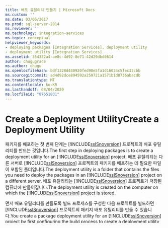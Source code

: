 ```yaml
---
title: 배포 유틸리티 만들기 | Microsoft Docs
ms.custom: ''
ms.date: 03/06/2017
ms.prod: sql-server-2014
ms.reviewer: ''
ms.technology: integration-services
ms.topic: conceptual
helpviewer_keywords:
- deploying packages [Integration Services], deployment utility
- deployment utility [Integration Services]
ms.assetid: 354322a4-ae8c-4d92-8e71-42d29dbd0614
author: chugugrace
ms.author: chugu
ms.openlocfilehash: bdf1328d440920fed98e5fa1d16024c5fec32cbb
ms.sourcegitcommit: ad4d92dce894592a259721a1571b1d8736abacdb
ms.translationtype: MT
ms.contentlocale: ko-KR
ms.lasthandoff: 08/04/2020
ms.locfileid: "87651831"
---
```

# <a name="create-a-deployment-utility"></a><span data-ttu-id="177ba-102">Create a Deployment Utility</span><span class="sxs-lookup"><span data-stu-id="177ba-102">Create a Deployment Utility</span></span>
  <span data-ttu-id="177ba-103">패키지를 배포하는 첫 번째 단계는 [!INCLUDE[ssISnoversion](../includes/ssisnoversion-md.md)] 프로젝트의 배포 유틸리티를 만드는 것입니다.</span><span class="sxs-lookup"><span data-stu-id="177ba-103">The first step in deploying packages is to create a deployment utility for an [!INCLUDE[ssISnoversion](../includes/ssisnoversion-md.md)] project.</span></span> <span data-ttu-id="177ba-104">배포 유틸리티는 다른 서버로 [!INCLUDE[ssISnoversion](../includes/ssisnoversion-md.md)] 프로젝트의 패키지를 배포하는 데 필요한 파일이 포함된 폴더입니다.</span><span class="sxs-lookup"><span data-stu-id="177ba-104">The deployment utility is a folder that contains the files you need to deploy the packages in an [!INCLUDE[ssISnoversion](../includes/ssisnoversion-md.md)] project on a different server.</span></span> <span data-ttu-id="177ba-105">배포 유틸리티는 [!INCLUDE[ssISnoversion](../includes/ssisnoversion-md.md)] 프로젝트가 저장된 컴퓨터에 만들어집니다.</span><span class="sxs-lookup"><span data-stu-id="177ba-105">The deployment utility is created on the computer on which the [!INCLUDE[ssISnoversion](../includes/ssisnoversion-md.md)] project is stored.</span></span>  
  
 <span data-ttu-id="177ba-106">먼저 배포 유틸리티를 만들도록 빌드 프로세스를 구성한 다음 프로젝트를 빌드하면 [!INCLUDE[ssISnoversion](../includes/ssisnoversion-md.md)] 프로젝트의 패키지 배포 유틸리티를 만들 수 있습니다.</span><span class="sxs-lookup"><span data-stu-id="177ba-106">You create a package deployment utility for an [!INCLUDE[ssISnoversion](../includes/ssisnoversion-md.md)] project by first configuring the build process to create a deployment utility, and then building the project.</span></span> <span data-ttu-id="177ba-107">프로젝트를 빌드할 때 프로젝트의 모든 패키지와 패키지 구성은 자동으로 포함됩니다.</span><span class="sxs-lookup"><span data-stu-id="177ba-107">When you build the project, all packages and package configurations in the project are automatically included.</span></span> <span data-ttu-id="177ba-108">추가 정보 파일 등의 추가 파일을 프로젝트와 함께 배포하려면 해당 파일을 **프로젝트의** 기타 [!INCLUDE[ssISnoversion](../includes/ssisnoversion-md.md)] 폴더에 저장하십시오.</span><span class="sxs-lookup"><span data-stu-id="177ba-108">To deploy additional files such as a Readme file with the project, place the files in the **Miscellaneous** folder of the [!INCLUDE[ssISnoversion](../includes/ssisnoversion-md.md)] project.</span></span> <span data-ttu-id="177ba-109">프로젝트가 빌드될 때 이러한 파일도 자동으로 포함됩니다.</span><span class="sxs-lookup"><span data-stu-id="177ba-109">When the project is built, these files are also automatically included.</span></span>  
  
 <span data-ttu-id="177ba-110">각 프로젝트 배포를 다르게 구성할 수 있습니다.</span><span class="sxs-lookup"><span data-stu-id="177ba-110">You can configure each project deployment differently.</span></span> <span data-ttu-id="177ba-111">프로젝트를 빌드하고 패키지 배포 유틸리티를 작성하기 전에 배포 유틸리티의 속성을 설정하여 프로젝트의 패키지를 배포하는 방법을 사용자 지정할 수 있습니다.</span><span class="sxs-lookup"><span data-stu-id="177ba-111">Before you build the project and create the package deployment utility, you can set the properties on the deployment utility to customize the way the packages in the project will be deployed.</span></span> <span data-ttu-id="177ba-112">예를 들어 프로젝트를 배포할 때 패키지 구성을 업데이트할지 여부를 지정할 수 있습니다.</span><span class="sxs-lookup"><span data-stu-id="177ba-112">For example, you can specify whether package configurations can be updated when the project is deployed.</span></span> <span data-ttu-id="177ba-113">[!INCLUDE[ssISnoversion](../includes/ssisnoversion-md.md)] 프로젝트의 속성에 액세스하려면 프로젝트를 마우스 오른쪽 단추로 클릭하고 **속성**을 클릭합니다.</span><span class="sxs-lookup"><span data-stu-id="177ba-113">To access the properties of an [!INCLUDE[ssISnoversion](../includes/ssisnoversion-md.md)] project, right-click the project and click **Properties**.</span></span>  
  
 <span data-ttu-id="177ba-114">다음 표에서는 배포 유틸리티 속성을 나열합니다.</span><span class="sxs-lookup"><span data-stu-id="177ba-114">The following table lists the deployment utility properties.</span></span>  
  
|<span data-ttu-id="177ba-115">속성</span><span class="sxs-lookup"><span data-stu-id="177ba-115">Property</span></span>|<span data-ttu-id="177ba-116">Description</span><span class="sxs-lookup"><span data-stu-id="177ba-116">Description</span></span>|  
|--------------|-----------------|  
|<span data-ttu-id="177ba-117">AllowConfigurationChange</span><span class="sxs-lookup"><span data-stu-id="177ba-117">AllowConfigurationChange</span></span>|<span data-ttu-id="177ba-118">배포 도중 구성의 업데이트를 허용할지 여부를 지정하는 값입니다.</span><span class="sxs-lookup"><span data-stu-id="177ba-118">A value that specifies whether configurations can be updated during deployment.</span></span>|  
|<span data-ttu-id="177ba-119">CreateDeploymentUtility</span><span class="sxs-lookup"><span data-stu-id="177ba-119">CreateDeploymentUtility</span></span>|<span data-ttu-id="177ba-120">프로젝트를 빌드할 때 패키지 배포 유틸리티를 만들지 여부를 지정하는 값입니다.</span><span class="sxs-lookup"><span data-stu-id="177ba-120">A value that specifies whether a package deployment utility is created when the project is built.</span></span> <span data-ttu-id="177ba-121">배포 유틸리티를 만들려면 이 속성을 `True`로 설정합니다.</span><span class="sxs-lookup"><span data-stu-id="177ba-121">This property must be `True` to create a deployment utility.</span></span>|  
|<span data-ttu-id="177ba-122">DeploymentOutputPath</span><span class="sxs-lookup"><span data-stu-id="177ba-122">DeploymentOutputPath</span></span>|<span data-ttu-id="177ba-123">[!INCLUDE[ssISnoversion](../includes/ssisnoversion-md.md)] 프로젝트와 관련된 배포 유틸리티의 위치입니다.</span><span class="sxs-lookup"><span data-stu-id="177ba-123">The location, relative to the [!INCLUDE[ssISnoversion](../includes/ssisnoversion-md.md)] project, of the deployment utility.</span></span>|  
  
 <span data-ttu-id="177ba-124">[!INCLUDE[ssISnoversion](../includes/ssisnoversion-md.md)] 프로젝트를 빌드하면 매니페스트 파일인 \<project name>.SSISDeploymentManifest.xml이 패키지 종속 관계 및 패키지의 복사본과 함께 프로젝트의 bin\Deployment 폴더 또는 DeploymentOutputPath 속성에서 지정한 위치에 만들어지고 추가됩니다.</span><span class="sxs-lookup"><span data-stu-id="177ba-124">When you build an [!INCLUDE[ssISnoversion](../includes/ssisnoversion-md.md)] project, a manifest file, \<project name>.SSISDeploymentManifest.xml, is created and added, together with copies of the project packages and package dependencies, to the bin\Deployment folder in the project, or to the location specified in the DeploymentOutputPath property.</span></span> <span data-ttu-id="177ba-125">매니페스트 파일은 프로젝트의 패키지, 패키지 구성 및 모든 기타 파일을 나열합니다.</span><span class="sxs-lookup"><span data-stu-id="177ba-125">The manifest file lists the packages, the package configurations, and any miscellaneous files in the project.</span></span>  
  
 <span data-ttu-id="177ba-126">배포 폴더의 내용은 프로젝트를 작성할 때마다 새로 고쳐집니다.</span><span class="sxs-lookup"><span data-stu-id="177ba-126">The content of the deployment folder is refreshed every time that you build the project.</span></span> <span data-ttu-id="177ba-127">즉, 배포 폴더에 저장되었지만 빌드 프로세스로 폴더에 다시 복사되지 않은 파일은 모두 삭제됩니다.</span><span class="sxs-lookup"><span data-stu-id="177ba-127">This means that any file saved to this folder that is not copied to the folder again by the build process will be deleted.</span></span> <span data-ttu-id="177ba-128">예를 들어 배포 폴더에 저장된 패키지 구성 파일은 삭제되지 않습니다.</span><span class="sxs-lookup"><span data-stu-id="177ba-128">For example, package configuration files saved to the deployment folders will be deleted.</span></span>  
  
### <a name="to-create-a-package-deployment-utility"></a><span data-ttu-id="177ba-129">패키지 배포 유틸리티를 만들려면</span><span class="sxs-lookup"><span data-stu-id="177ba-129">To create a package deployment utility</span></span>  
  
1.  <span data-ttu-id="177ba-130">[!INCLUDE[ssBIDevStudioFull](../includes/ssbidevstudiofull-md.md)]에서 패키지 배포 유틸리티를 만들 [!INCLUDE[ssISnoversion](../includes/ssisnoversion-md.md)] 프로젝트가 들어 있는 솔루션을 엽니다.</span><span class="sxs-lookup"><span data-stu-id="177ba-130">In [!INCLUDE[ssBIDevStudioFull](../includes/ssbidevstudiofull-md.md)], open the solution that contains the [!INCLUDE[ssISnoversion](../includes/ssisnoversion-md.md)] project for which you want to create a package deployment utility.</span></span>  
  
2.  <span data-ttu-id="177ba-131">프로젝트를 마우스 오른쪽 단추로 클릭한 다음 **속성**을 클릭합니다.</span><span class="sxs-lookup"><span data-stu-id="177ba-131">Right-click the project and click **Properties**.</span></span>  
  
3.  <span data-ttu-id="177ba-132">**\<project name> 속성 페이지** 대화 상자에서 **배포 유틸리티**를 클릭합니다.</span><span class="sxs-lookup"><span data-stu-id="177ba-132">In the **\<project name> Property Pages** dialog box, click **Deployment Utility**.</span></span>  
  
4.  <span data-ttu-id="177ba-133">패키지를 배포할 때 패키지 구성을 업데이트 하려면 **Allowconfigurationchanges** 를로 설정 `True` 합니다.</span><span class="sxs-lookup"><span data-stu-id="177ba-133">To update package configurations when packages are deployed, set **AllowConfigurationChanges** to `True`.</span></span>  
  
5.  <span data-ttu-id="177ba-134">`CreateDeploymentUtility`를 `True`로 설정합니다.</span><span class="sxs-lookup"><span data-stu-id="177ba-134">Set `CreateDeploymentUtility` to `True`.</span></span>  
  
6.  <span data-ttu-id="177ba-135">필요에 따라 `DeploymentOutputPath` 속성을 수정하여 배포 유틸리티의 위치를 업데이트합니다.</span><span class="sxs-lookup"><span data-stu-id="177ba-135">Optionally, update the location of the deployment utility by modifying the `DeploymentOutputPath` property.</span></span>  
  
7.  <span data-ttu-id="177ba-136">**확인**을 클릭합니다.</span><span class="sxs-lookup"><span data-stu-id="177ba-136">Click **OK**.</span></span>  
  
8.  <span data-ttu-id="177ba-137">솔루션 탐색기에서 프로젝트를 마우스 오른쪽 단추로 클릭한 다음 **빌드**를 클릭합니다.</span><span class="sxs-lookup"><span data-stu-id="177ba-137">In Solution Explorer, right-click the project, and then click **Build**.</span></span>  
  
9. <span data-ttu-id="177ba-138">**출력** 창에서 빌드 과정 및 빌드 오류를 확인합니다.</span><span class="sxs-lookup"><span data-stu-id="177ba-138">View the build progress and build errors in the **Output** window.</span></span>  
  
## <a name="see-also"></a><span data-ttu-id="177ba-139">참고 항목</span><span class="sxs-lookup"><span data-stu-id="177ba-139">See Also</span></span>  
 <span data-ttu-id="177ba-140">[패키지 구성](../../2014/integration-services/package-configurations.md) </span><span class="sxs-lookup"><span data-stu-id="177ba-140">[Package Configurations](../../2014/integration-services/package-configurations.md) </span></span>  
 <span data-ttu-id="177ba-141">[패키지 구성 만들기](../../2014/integration-services/create-package-configurations.md) </span><span class="sxs-lookup"><span data-stu-id="177ba-141">[Create Package Configurations](../../2014/integration-services/create-package-configurations.md) </span></span>  
 <span data-ttu-id="177ba-142">[배포 유틸리티를 사용 하 여 패키지 배포](../../2014/integration-services/deploy-packages-by-using-the-deployment-utility.md) </span><span class="sxs-lookup"><span data-stu-id="177ba-142">[Deploy Packages by Using the Deployment Utility](../../2014/integration-services/deploy-packages-by-using-the-deployment-utility.md) </span></span>  
 [<span data-ttu-id="177ba-143">SSIS&#41;패키지 배포 &#40;</span><span class="sxs-lookup"><span data-stu-id="177ba-143">Package Deployment &#40;SSIS&#41;</span></span>](packages/legacy-package-deployment-ssis.md)  
  
  

